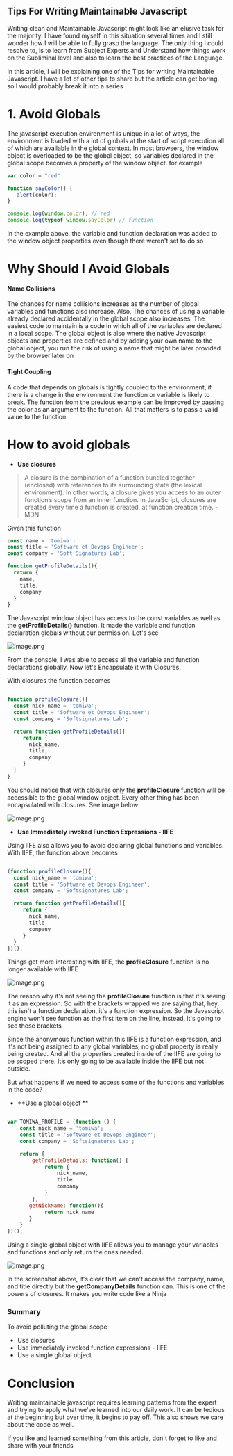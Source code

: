 ## Tips For Writing Maintainable Javascript

Writing clean and Maintainable Javascript might look like an elusive task for the majority. I have found myself in this situation several times and I still wonder how I will be able to fully grasp the language. The only thing I could resolve to, is to learn from Subject Experts and Understand how things work on the Subliminal level and also to learn the best practices of the Language. 

In this article, I will be explaining one of the Tips for writing Maintainable Javascript. I have a lot of other tips to share but the article can get boring, so I would probably break it into a series

# 1. Avoid Globals

The javascript execution environment is unique in a lot of ways, the environment is loaded with a lot of globals at the start of script execution all of which are available in the global context. In most browsers, the window object is overloaded to be the global object, so variables declared in the global scope becomes a property of the window object. for example


```javascript
var color = "red"

function sayColor() { 
   alert(color);
}

console.log(window.color); // red
console.log(typeof window.sayColor) // function

```

In the example above, the variable and function declaration was added to the window object properties even though there weren't set to do so 

# Why Should I Avoid Globals

#### Name Collisions

The chances for name collisions increases as the number of global variables and functions also increase. Also, The chances of using a variable already declared accidentally in the global scope also increases. The easiest code to maintain is a code in which all of the variables are declared in a local scope. The global object is also where the native Javascript objects and properties are defined and by adding your own name to the global object, you run the risk of using a name that might be later provided by the browser later on

#### Tight Coupling

A code that depends on globals is tightly coupled to the environment, if there is a change in the environment the function or variable is likely to break. The function from the previous example can be improved by passing the color as an argument to the function. All that matters is to pass a valid value to the function

# How to avoid globals
- **Use closures**
> A closure is the combination of a function bundled together (enclosed) with references to its surrounding state (the lexical environment). In other words, a closure gives you access to an outer function’s scope from an inner function. In JavaScript, closures are created every time a function is created, at function creation time. - MDN

Given this function 
```javascript
const name = 'tomiwa';
const title = 'Software et Devops Engineer';
const company = 'Soft Signatures Lab';

function getProfileDetails(){
  return {
    name,
    title,
    company
  }
}
```

The Javascript window object has access to the const variables as well as the **getProfileDetails()** function. It made the variable and function declaration globals without our permission. Let's see

![image.png](https://cdn.hashnode.com/res/hashnode/image/upload/v1606080301239/vR1hNR7Nj.png)

From the console, I was able to access all the variable and function declarations globally. Now let's Encapsulate it with Closures. 

With closures the function becomes

```javascript

function profileClosure(){
  const nick_name = 'tomiwa';
  const title = 'Software et Devops Engineer';
  const company = 'Softsignatures Lab';

  return function getProfileDetails(){
     return {
       nick_name,
       title,
       company
     }
  }
}

```

You should notice that with closures only the **profileClosure** function will be accessible to the global window object. Every other thing has been encapsulated with closures. See image below

![image.png](https://cdn.hashnode.com/res/hashnode/image/upload/v1606080871323/xg35MjnAh.png)

- **Use Immediately invoked Function Expressions - IIFE**

Using IIFE also allows you to avoid declaring global functions and variables. With IIFE, the function above becomes 

```javascript

(function profileClosure(){
  const nick_name = 'tomiwa';
  const title = 'Software et Devops Engineer';
  const company = 'Softsignatures Lab';

  return function getProfileDetails(){
     return {
       nick_name,
       title,
       company
     }
  }
})();

```

Things get more interesting with IIFE, the **profileClosure** function is no longer available with IIFE

![image.png](https://cdn.hashnode.com/res/hashnode/image/upload/v1606082443254/6BibIqofI.png)

The reason why it's not seeing the **profileClosure** function is that it's seeing it as an expression. So with the brackets wrapped we are saying that, hey, this isn't a function declaration, it's a function expression. So the Javascript engine won't see function as the first item on the line, instead, it's going to see these brackets

Since the anonymous function within this IIFE is a function expression, and it's not being assigned to any global variables, no global property is really being created. And all the properties created inside of the IIFE are going to be scoped there. It’s only going to be available inside the IIFE but not outside.

But what happens if we need to access some of the functions and variables in the code?

- **Use a global object **

```javascript

var TOMIWA_PROFILE = (function () {
    const nick_name = 'tomiwa';
    const title = 'Software et Devops Engineer';
    const company = 'Softsignatures Lab';

    return {
        getProfileDetails: function() {
            return {
                nick_name,
                title,
                company
            }
        },
       getNickName: function(){
            return nick_name
       }
    }
})();

```
Using a single global object with IIFE allows you to manage your variables and functions and only return the ones needed.

![image.png](https://cdn.hashnode.com/res/hashnode/image/upload/v1606083638535/pnmLbfgmq.png)

In the screenshot above, it's clear that we can't access the company, name, and title directly but the **getCompanyDetails** function can. This is one of the powers of closures. It makes you write code like a Ninja

### Summary
To avoid polluting the global scope
- Use closures
- Use immediately invoked function expressions - IIFE
- Use a single global object

# Conclusion
Writing maintainable javascript requires learning patterns from the expert and trying to apply what we've learned into our daily work. It can be tedious at the beginning but over time, it begins to pay off. This also shows we care about the code as well. 

If you like and learned something from this article, don't forget to like and share with your friends